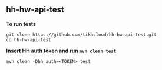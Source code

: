 ## hh-hw-api-test
**To run tests**

    git clone https://github.com/tikhcloud/hh-hw-api-test.git
    cd hh-hw-api-test
    
**Insert HH auth token and run `mvn clean test`**

    mvn clean -Dhh_auth=<TOKEN> test